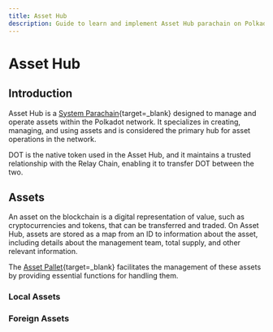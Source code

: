 ```yaml
---
title: Asset Hub
description: Guide to learn and implement Asset Hub parachain on Polkadot, a decentralized platform for the issuance, management, and trading of digital assets.
---
```


# Asset Hub

## Introduction

Asset Hub is a [System Parachain](https://wiki.polkadot.network/docs/learn-system-chains){target=_blank} designed to manage and operate assets within the Polkadot network. It specializes in creating, managing, and using assets and is considered the primary hub for asset operations in the network. 

DOT is the native token used in the Asset Hub, and it maintains a trusted relationship with the Relay Chain, enabling it to transfer DOT between the two.

## Assets

An asset on the blockchain is a digital representation of value, such as cryptocurrencies and tokens, that can be transferred and traded. On Asset Hub, assets are stored as a map from an ID to information about the asset, including details about the management team, total supply, and other relevant information. 

The [Asset Pallet](https://paritytech.github.io/polkadot-sdk/master/pallet_assets/index.html){target=_blank}  facilitates the management of these assets by providing essential functions for handling them.

### Local Assets

### Foreign Assets

